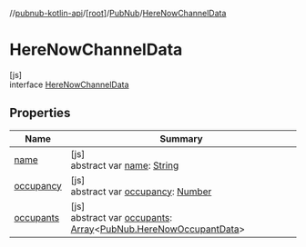 //[pubnub-kotlin-api](../../../../index.md)/[[root]](../../index.md)/[PubNub](../index.md)/[HereNowChannelData](index.md)

# HereNowChannelData

[js]\
interface [HereNowChannelData](index.md)

## Properties

| Name | Summary |
|---|---|
| [name](name.md) | [js]<br>abstract var [name](name.md): [String](https://kotlinlang.org/api/latest/jvm/stdlib/kotlin-stdlib/kotlin/-string/index.html) |
| [occupancy](occupancy.md) | [js]<br>abstract var [occupancy](occupancy.md): [Number](https://kotlinlang.org/api/latest/jvm/stdlib/kotlin-stdlib/kotlin/-number/index.html) |
| [occupants](occupants.md) | [js]<br>abstract var [occupants](occupants.md): [Array](https://kotlinlang.org/api/latest/jvm/stdlib/kotlin-stdlib/kotlin/-array/index.html)&lt;[PubNub.HereNowOccupantData](../-here-now-occupant-data/index.md)&gt; |
